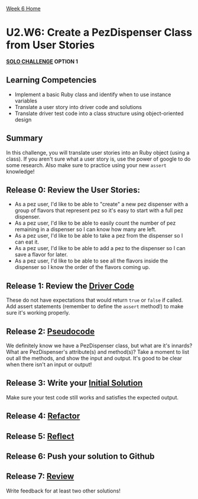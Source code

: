 [Week 6 Home](../)

# U2.W6: Create a PezDispenser Class from User Stories 
**[SOLO CHALLENGE](https://github.com/Devbootcamp/phase_0_handbook/blob/master/solo_challenges.md) OPTION 1**


## Learning Competencies
- Implement a basic Ruby class and identify when to use instance variables
- Translate a user story into driver code and solutions
- Translate driver test code into a class structure using object-oriented design

## Summary
In this challenge, you will translate user stories into an Ruby object (using a class). If you aren't sure what a user story is, use the power of google to do some research. Also make sure to practice using your new `assert` knowledge!

## Release 0: Review the User Stories: 
  - As a pez user, I'd like to be able to "create" a new pez dispenser with a group of flavors that represent pez so it's easy to start with a full pez dispenser.
  - As a pez user, I'd like to be able to easily count the number of pez remaining in a dispenser so I can know how many are left.
  - As a pez user, I'd like to be able to take a pez from the dispenser so I can eat it.
  - As a pez user, I'd like to be able to add a pez to the dispenser so I can save a flavor for later.
  - As a pez user, I'd like to be able to see all the flavors inside the dispenser so I know the order of the flavors coming up.

## Release 1: Review the [Driver Code](https://github.com/Devbootcamp/phase_0_handbook/blob/master/coding_references/driver_code.md)
These do not have expectations that would return `true` or `false` if called.  Add assert statements (remember to define the `assert` method!) to make sure it's working properly.

## Release 2: [Pseudocode](https://github.com/Devbootcamp/phase_0_handbook/blob/master/coding_references/pseudocode.md)
We definitely know we have a PezDispenser class, but what are it's innards? What are PezDispenser's attribute(s) and method(s)? Take a moment to list out all the methods, and show the input and output. It's good to be clear when there isn't an input or output!

## Release 3: Write your [Initial Solution](https://github.com/Devbootcamp/phase_0_handbook/blob/master/coding_references/initial_solution.md) 
Make sure your test code still works and satisfies the expected output. 

## Release 4: [Refactor](https://github.com/Devbootcamp/phase_0_handbook/blob/master/coding_references/refactoring.md)

## Release 5: [Reflect](https://github.com/Devbootcamp/phase_0_handbook/blob/master/coding_references/reflection_guidelines.md)

## Release 6: Push your solution to Github

## Release 7: [Review](https://github.com/Devbootcamp/phase_0_handbook/blob/master/coding_references/review.md)
Write feedback for at least two other solutions!